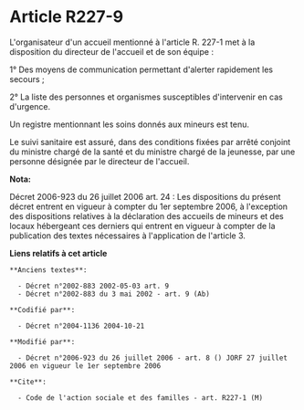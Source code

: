 # Article R227-9

L'organisateur d'un accueil mentionné à l'article R. 227-1 met à la disposition du directeur de l'accueil et de son équipe :

1° Des moyens de communication permettant d'alerter rapidement les secours ;

2° La liste des personnes et organismes susceptibles d'intervenir en cas d'urgence.

Un registre mentionnant les soins donnés aux mineurs est tenu.

Le suivi sanitaire est assuré, dans des conditions fixées par arrêté conjoint du ministre chargé de la santé et du ministre
chargé de la jeunesse, par une personne désignée par le directeur de l'accueil.

**Nota:**

Décret 2006-923 du 26 juillet 2006 art. 24 : Les dispositions du présent décret entrent en vigueur à compter du 1er septembre
2006, à l'exception des dispositions relatives à la déclaration des accueils de mineurs et des locaux hébergeant ces derniers
qui entrent en vigueur à compter de la publication des textes nécessaires à l'application de l'article 3.

**Liens relatifs à cet article**

	**Anciens textes**:

	  - Décret n°2002-883 2002-05-03 art. 9
	  - Décret n°2002-883 du 3 mai 2002 - art. 9 (Ab)

	**Codifié par**:

	  - Décret n°2004-1136 2004-10-21

	**Modifié par**:

	  - Décret n°2006-923 du 26 juillet 2006 - art. 8 () JORF 27 juillet 2006 en vigueur le 1er septembre 2006

	**Cite**:

	  - Code de l'action sociale et des familles - art. R227-1 (M)
